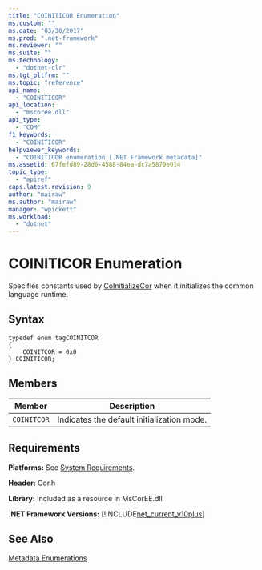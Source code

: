 ```yaml
---
title: "COINITICOR Enumeration"
ms.custom: ""
ms.date: "03/30/2017"
ms.prod: ".net-framework"
ms.reviewer: ""
ms.suite: ""
ms.technology: 
  - "dotnet-clr"
ms.tgt_pltfrm: ""
ms.topic: "reference"
api_name: 
  - "COINITICOR"
api_location: 
  - "mscoree.dll"
api_type: 
  - "COM"
f1_keywords: 
  - "COINITICOR"
helpviewer_keywords: 
  - "COINITICOR enumeration [.NET Framework metadata]"
ms.assetid: 67fefd89-28d6-4588-84ea-dc7a5870e014
topic_type: 
  - "apiref"
caps.latest.revision: 9
author: "mairaw"
ms.author: "mairaw"
manager: "wpickett"
ms.workload: 
  - "dotnet"
---
```

# COINITICOR Enumeration
Specifies constants used by [CoInitializeCor](../../../../docs/framework/unmanaged-api/hosting/coinitializecor-function.md) when it initializes the common language runtime.  
  
## Syntax  
  
```  
typedef enum tagCOINITCOR  
{  
    COINITCOR = 0x0  
} COINITICOR;  
```  
  
## Members  
  
|Member|Description|  
|------------|-----------------|  
|`COINITCOR`|Indicates the default initialization mode.|  
  
## Requirements  
 **Platforms:** See [System Requirements](../../../../docs/framework/get-started/system-requirements.md).  
  
 **Header:** Cor.h  
  
 **Library:** Included as a resource in MsCorEE.dll  
  
 **.NET Framework Versions:** [!INCLUDE[net_current_v10plus](../../../../includes/net-current-v10plus-md.md)]  
  
## See Also  
 [Metadata Enumerations](../../../../docs/framework/unmanaged-api/metadata/metadata-enumerations.md)
